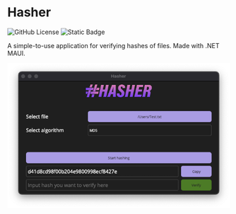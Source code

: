 # Hasher

![GitHub License](https://img.shields.io/github/license/larsjuvik/hasher)
![Static Badge](https://img.shields.io/badge/made_with-C%23-blue)

A simple-to-use application for verifying hashes of files. Made with .NET MAUI.

![An image of the application](docs/res/Application_Screenshot.png)

